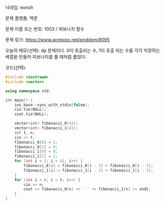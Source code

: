 닉네임: eonoh

문제 플랫폼: 백준

문제 이름 또는 번호: 1003 / 피보나치 함수

문제 링크: https://www.acmicpc.net/problem/9095

오늘의 메모(선택): dp 문제이다.
0이 호출되는 수, 1이 호출 되는 수를 각각 저장하는 배열을 만들어 피보나치를 풀 때처럼 풀었다.

코드(선택):

```cpp
#include <iostream>
#include <vector>

using namespace std;

int main() {
	ios_base::sync_with_stdio(false);
	cin.tie(NULL);
	cout.tie(NULL);

	vector<int> fibonacci_0(41);
	vector<int> fibonacci_1(41);
	int t, n;
	cin >> t;
	fibonacci_0[0] = 1;
	fibonacci_0[1] = 0;
	fibonacci_1[0] = 0;
	fibonacci_1[1] = 1;
	for (int i = 2; i < 41; i++) {
		fibonacci_0[i] = fibonacci_0[i - 1] + fibonacci_0[i - 2];
		fibonacci_1[i] = fibonacci_1[i - 1] + fibonacci_1[i - 2];
	}
	for (int i = 0; i < t; i++) {
		cin >> n;
		cout << fibonacci_0[n] << ' ' << fibonacci_1[n] << endl;
	}
}
```
